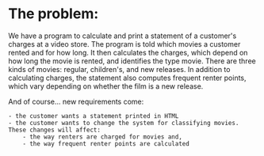 
  # The problem: 
  
  We have a program to calculate and print a statement of a customer's charges at a video store.
  The program is told which movies a customer rented and for how long. It then calculates the charges, 
  which depend on how long the movie is rented, and identifies the type movie. There are three kinds of 
  movies: regular, children's, and new releases. In addition to calculating charges, the statement also
  computes frequent renter points, which vary depending on whether the film is a new release.
  
  And of course... new requirements come:
  
    - the customer wants a statement printed in HTML
    - the customer wants to change the system for classifying movies. These changes will affect:
        - the way renters are charged for movies and,
        - the way frequent renter points are calculated


